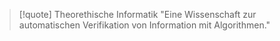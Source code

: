 

>[!quote] Theorethische Informatik
> "Eine Wissenschaft zur automatischen Verifikation von Information mit Algorithmen."



